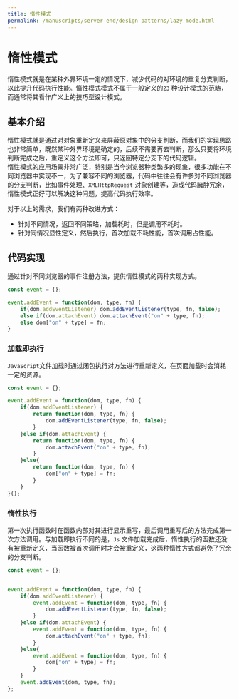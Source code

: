 ```yaml
---
title: 惰性模式
permalink: /manuscripts/server-end/design-patterns/lazy-mode.html
---
```


# 惰性模式

惰性模式就是在某种外界环境一定的情况下，减少代码的对环境的重复分支判断，以此提升代码执行性能。惰性模式模式不属于一般定义的`23`
种设计模式的范畴，而通常将其看作广义上的技巧型设计模式。

## 基本介绍

惰性模式就是通过对对象重新定义来屏蔽原对象中的分支判断，而我们的实现思路也非常简单，既然某种外界环境是确定的，后续不需要再去判断，那么只要将环境判断完成之后，重定义这个方法即可，只返回特定分支下的代码逻辑。  
惰性模式的应用场景非常广泛，特别是当今浏览器种类繁多的现象，很多功能在不同浏览器中实现不一，为了兼容不同的浏览器，代码中往往会有许多对不同浏览器的分支判断，比如事件处理、`XMLHttpRequest`
对象创建等，造成代码臃肿冗余，惰性模式正好可以解决这种问题，提高代码执行效率。

对于以上的需求，我们有两种改进方式：

- 针对不同情况，返回不同策略，加载耗时，但是调用不耗时。
- 针对同情况显性定义，然后执行，首次加载不耗性能，首次调用占性能。

## 代码实现

通过针对不同浏览器的事件注册方法，提供惰性模式的两种实现方式。

```javascript
const event = {};

event.addEvent = function(dom, type, fn) {
    if(dom.addEventListener) dom.addEventListener(type, fn, false);
    else if(dom.attachEvent) dom.attachEvent("on" + type, fn);
    else dom["on" + type] = fn;
}
```

### 加载即执行

`JavaScript`文件加载时通过闭包执行对方法进行重新定义，在页面加载时会消耗一定的资源。

```javascript
const event = {};

event.addEvent = function(dom, type, fn) {
    if(dom.addEventListener) {
        return function(dom, type, fn) {
            dom.addEventListener(type, fn, false);
        }
    }else if(dom.attachEvent) {
        return function(dom, type, fn) {
            dom.attachEvent("on" + type, fn);
        }
    }else{
        return function(dom, type, fn) {
            dom["on" + type] = fn;
        }
    }
}();
```

### 惰性执行

第一次执行函数时在函数内部对其进行显示重写，最后调用重写后的方法完成第一次方法调用。与加载即执行不同的是，`Js`
文件加载完成后，惰性执行的函数还没有被重新定义，当函数被首次调用时才会被重定义，这两种惰性方式都避免了冗余的分支判断。

```javascript
const event = {};


event.addEvent = function(dom, type, fn) {
    if(dom.addEventListener) {
        event.addEvent = function(dom, type, fn) {
            dom.addEventListener(type, fn, false);
        }
    }else if(dom.attachEvent) {
        event.addEvent = function(dom, type, fn) {
            dom.attachEvent("on" + type, fn);
        }
    }else{
        event.addEvent = function(dom, type, fn) {
            dom["on" + type] = fn;
        }
    }
    event.addEvent(dom, type, fn);
};
```
